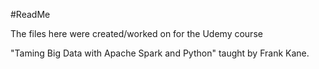 #ReadMe

The files here were created/worked on for the Udemy course

"Taming Big Data with Apache Spark and Python" taught by Frank Kane.
